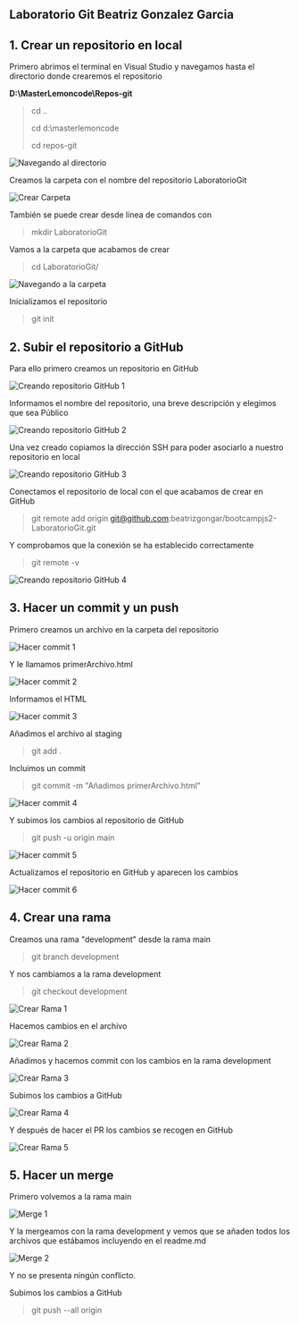 ## Laboratorio Git Beatriz Gonzalez Garcia

## 1. Crear un repositorio en local

<p>Primero abrimos el  terminal en Visual Studio y navegamos hasta el directorio donde crearemos el repositorio</p>

**D:\MasterLemoncode\Repos-git**

> cd ..
>
> cd d:\masterlemoncode
>
> cd repos-git

![Navegando al directorio](./content/NavegandoDirectorio.png)

Creamos la carpeta con el nombre del repositorio LaboratorioGit

![Crear Carpeta](./content/CrearCarpeta.png)

También se puede crear desde línea de comandos con

> mkdir LaboratorioGit

Vamos a la carpeta que acabamos de crear

> cd LaboratorioGit/

![Navegando a la carpeta](./content/NavegandoRepositorio.png)

Inicializamos el repositorio

> git init

## 2. Subir el repositorio a GitHub

Para ello primero creamos un repositorio en GitHub

![Creando repositorio GitHub 1](./content/CrearRepositorioGitHub1.png)

Informamos el nombre del repositorio, una breve descripción y elegimos que sea Público

![Creando repositorio GitHub 2](./content/CrearRepositorioGitHub2.png)

Una vez creado copiamos la dirección SSH para poder asociarlo a nuestro repositorio en local

![Creando repositorio GitHub 3](./content/CrearRepositorioGitHub3.png)

Conectamos el repositorio de local con el que acabamos de crear en GitHub

> git remote add origin git@github.com:beatrizgongar/bootcampjs2-LaboratorioGit.git

Y comprobamos que la conexión se ha establecido correctamente

> git remote -v

![Creando repositorio GitHub 4](./content/CrearRepositorioGitHub4.png)

## 3. Hacer un commit y un push

Primero creamos un archivo en la carpeta del repositorio

![Hacer commit 1](./content/Hacercommit1.png)

Y le llamamos primerArchivo.html

![Hacer commit 2](./content/Hacercommit2.png)

Informamos el HTML

![Hacer commit 3](./content/Hacercommit3.png)

Añadimos el archivo al staging

> git add .

Incluimos un commit

> git commit -m "Añadimos primerArchivo.html"

![Hacer commit 4](./content/Hacercommit4.png)

Y subimos los cambios al repositorio de GitHub

> git push -u origin main

![Hacer commit 5](./content/Hacercommit5.png)

Actualizamos el repositorio en GitHub y aparecen los cambios

![Hacer commit 6](./content/Hacercommit6.png)

## 4. Crear una rama

Creamos una rama "development" desde la rama main

> git branch development

Y nos cambiamos a la rama development

> git checkout development

![Crear Rama 1](./content/CrearRama1.png)

Hacemos cambios en el archivo

![Crear Rama 2](./content/CrearRama2.png)

Añadimos y hacemos commit con los cambios en la rama development

![Crear Rama 3](./content/CrearRama3.png)

Subimos los cambios a GitHub

![Crear Rama 4](./content/CrearRama4.png)

Y después de hacer el PR los cambios se recogen en GitHub

![Crear Rama 5](./content/CrearRama5.png)

## 5. Hacer un merge

Primero volvemos a la rama main

![Merge 1](./content/Merge1.png)

Y la mergeamos con la rama development y vemos que se añaden todos los archivos que estábamos incluyendo en el readme.md

![Merge 2](./content/Merge2.png)

Y no se presenta ningún conflicto.

Subimos los cambios a GitHub

> git push --all origin
